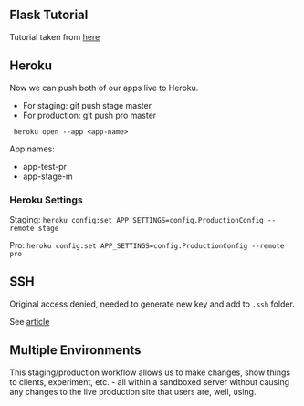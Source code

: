 ## Flask Tutorial

Tutorial taken from [here](https://realpython.com/flask-by-example-part-1-project-setup/)

## Heroku 

Now we can push both of our apps live to Heroku.

- For staging: git push stage master
- For production: git push pro master

` heroku open --app <app-name>`

App names:
- app-test-pr
- app-stage-m

### Heroku Settings

Staging:
`heroku config:set APP_SETTINGS=config.ProductionConfig --remote stage`

Pro:
`heroku config:set APP_SETTINGS=config.ProductionConfig --remote pro`

## SSH

Original access denied, needed to generate new key and add to `.ssh` folder.

See [article](https://devcenter.heroku.com/articles/keys)

## Multiple Environments

This staging/production workflow allows us to make changes, show things to clients, experiment, etc. - all within a sandboxed server without causing any changes to the live production site that users are, well, using.

